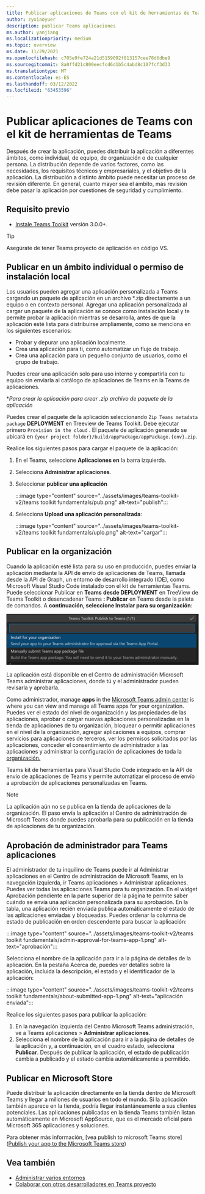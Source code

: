 ```yaml
---
title: Publicar aplicaciones de Teams con el kit de herramientas de Teams
author: zyxiaoyuer
description: publicar Teams aplicaciones
ms.author: yanjiang
ms.localizationpriority: medium
ms.topic: overview
ms.date: 11/29/2021
ms.openlocfilehash: c705e9fe724a21d5159092f813157cee78d6dbe9
ms.sourcegitcommit: 8a0ffd21c800eecfcd6d1b5c4abd8c107fcf3d33
ms.translationtype: MT
ms.contentlocale: es-ES
ms.lasthandoff: 03/12/2022
ms.locfileid: "63453596"
---
```

# <a name="publish-teams-apps-using-teams-toolkit"></a>Publicar aplicaciones de Teams con el kit de herramientas de Teams

Después de crear la aplicación, puedes distribuir la aplicación a diferentes ámbitos, como individual, de equipo, de organización o de cualquier persona. La distribución depende de varios factores, como las necesidades, los requisitos técnicos y empresariales, y el objetivo de la aplicación. La distribución a distinto ámbito puede necesitar un proceso de revisión diferente. En general, cuanto mayor sea el ámbito, más revisión debe pasar la aplicación por cuestiones de seguridad y cumplimiento.

## <a name="prerequisite"></a>Requisito previo

* [Instale Teams Toolkit](https://marketplace.visualstudio.com/items?itemName=TeamsDevApp.ms-teams-vscode-extension) versión 3.0.0+.

> [!TIP]
> Asegúrate de tener Teams proyecto de aplicación en código VS.

## <a name="publish-to-individual-scope-or-sideload-permission"></a>Publicar en un ámbito individual o permiso de instalación local

Los usuarios pueden agregar una aplicación personalizada a Teams cargando un paquete de aplicación en un archivo *.zip directamente a un equipo o en contexto personal. Agregar una aplicación personalizada al cargar un paquete de la aplicación se conoce como instalación local y te permite probar la aplicación mientras se desarrolla, antes de que la aplicación esté lista para distribuirse ampliamente, como se menciona en los siguientes escenarios:

* Probar y depurar una aplicación localmente.
* Crea una aplicación para ti, como automatizar un flujo de trabajo.
* Crea una aplicación para un pequeño conjunto de usuarios, como el grupo de trabajo.

Puedes crear una aplicación solo para uso interno y compartirla con tu equipo sin enviarla al catálogo de aplicaciones de Teams en la Teams de aplicaciones.

**Para crear la aplicación para crear *.zip archivo de paquete de la aplicación**

Puedes crear el paquete de la aplicación seleccionando `Zip Teams metadata package` **DEPLOYMENT** en Treeview de Teams Toolkit. Debe ejecutar primero `Provision in the cloud` . El paquete de aplicación generado se ubicará en `{your project folder}/build/appPackage/appPackage.{env}.zip`.

Realice los siguientes pasos para cargar el paquete de la aplicación:

1. En el Teams, seleccione **Aplicaciones en** la barra izquierda.
2. Selecciona **Administrar aplicaciones**.
3. Seleccionar **publicar una aplicación**

   :::image type="content" source="../assets/images/teams-toolkit-v2/teams toolkit fundamentals/pub.png" alt-text="publish":::

4. Selecciona **Upload una aplicación personalizada**:

   :::image type="content" source="../assets/images/teams-toolkit-v2/teams toolkit fundamentals/uplo.png" alt-text="cargar":::

## <a name="publish-to-your-organization"></a>Publicar en la organización

Cuando la aplicación esté lista para su uso en producción, puedes enviar la aplicación mediante la API de envío de aplicaciones de Teams, llamada desde la API de Graph, un entorno de desarrollo integrado (IDE), como Microsoft Visual Studio Code instalado con el kit de herramientas Teams. Puede seleccionar Publicar en **Teams** **desde DEPLOYMENT** en TreeView de Teams Toolkit o desencadenar Teams **: Publicar** en Teams desde la paleta de comandos. A **continuación, seleccione Instalar para su organización**:

![Instalar para su organización](./images/installforyourorganization.png)

La aplicación está disponible en el  Centro de administración Microsoft Teams administrar aplicaciones, donde tú y el administrador pueden revisarla y aprobarla.

Como administrador, manage **apps** in the [Microsoft Teams admin center](https://admin.teams.microsoft.com/policies/manage-apps) is where you can view and manage all Teams apps for your organization. Puedes ver el estado del nivel de organización y las propiedades de las aplicaciones, aprobar o cargar nuevas aplicaciones personalizadas en la tienda de aplicaciones de tu organización, bloquear o permitir aplicaciones en el nivel de la organización, agregar aplicaciones a equipos, comprar servicios para aplicaciones de terceros, ver los permisos solicitados por las aplicaciones, conceder el consentimiento de administrador a las aplicaciones y administrar la configuración de aplicaciones de toda la [organización.](https://admin.teams.microsoft.com/policies/manage-apps)

Teams kit de herramientas para Visual Studio Code integrado en la API de envío de aplicaciones de Teams y permite automatizar el proceso de envío a aprobación de aplicaciones personalizadas en Teams.

> [!NOTE]
> La aplicación aún no se publica en la tienda de aplicaciones de la organización. El paso envía la aplicación al Centro de administración de Microsoft Teams donde puedes aprobarla para su publicación en la tienda de aplicaciones de tu organización.

## <a name="admin-approval-for-teams-apps"></a>Aprobación de administrador para Teams aplicaciones

El administrador de tu inquilino de Teams puede ir al Administrar aplicaciones en el  Centro de administración de Microsoft Teams, en la navegación izquierda, ir Teams aplicaciones > Administrar aplicaciones. Puedes ver todas las aplicaciones Teams para tu organización. En el widget Aprobación pendiente en la parte superior de la página te permite saber cuándo se envía una aplicación personalizada para su aprobación.
En la tabla, una aplicación recién enviada publica automáticamente el estado de las aplicaciones enviadas y bloqueadas. Puedes ordenar la columna de estado de publicación en orden descendente para buscar la aplicación:

 :::image type="content" source="../assets/images/teams-toolkit-v2/teams toolkit fundamentals/admin-approval-for-teams-app-1.png" alt-text="aprobación":::

Selecciona el nombre de la aplicación para ir a la página de detalles de la aplicación. En la pestaña Acerca de, puedes ver detalles sobre la aplicación, incluida la descripción, el estado y el identificador de la aplicación:

 :::image type="content" source="../assets/images/teams-toolkit-v2/teams toolkit fundamentals/about-submitted-app-1.png" alt-text="aplicación enviada":::

Realice los siguientes pasos para publicar la aplicación:

1. En la navegación izquierda del Centro Microsoft Teams administración, ve a Teams aplicaciones > **Administrar aplicaciones**.
2. Selecciona el nombre de la aplicación para ir a la página de detalles de la aplicación y, a continuación, en el cuadro estado, selecciona **Publicar**.
Después de publicar la aplicación, el estado de publicación cambia a publicado y el estado cambia automáticamente a permitido.

## <a name="publish-to-microsoft-store"></a>Publicar en Microsoft Store

Puede distribuir la aplicación directamente en la tienda dentro de Microsoft Teams y llegar a millones de usuarios en todo el mundo. Si la aplicación también aparece en la tienda, podría llegar instantáneamente a sus clientes potenciales. Las aplicaciones publicadas en la tienda Teams también listan automáticamente en Microsoft AppSource, que es el mercado oficial para Microsoft 365 aplicaciones y soluciones.

Para obtener más información, [vea publish to microsoft Teams store]([Publish your app to the Microsoft Teams store](../concepts/deploy-and-publish/appsource/publish.md#publish-your-app-to-the-microsoft-teams-store))

## <a name="see-also"></a>Vea también

* [Administrar varios entornos](TeamsFx-multi-env.md)
* [Colaborar con otros desarrolladores en Teams proyecto](TeamsFx-collaboration.md)
